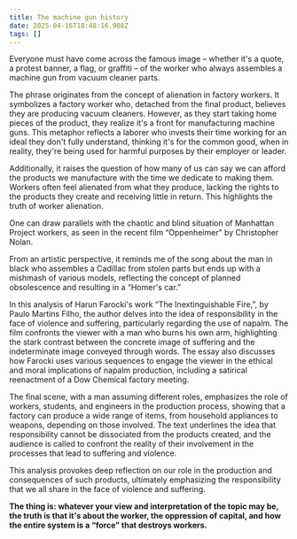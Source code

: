 ```yaml
---
title: The machine gun history
date: 2025-04-16T18:48:16.908Z
tags: []
---
```


Everyone must have come across the famous image – whether it's a quote, a protest banner, a flag, or graffiti – of the worker who always assembles a machine gun from vacuum cleaner parts.

The phrase originates from the concept of alienation in factory workers. It symbolizes a factory worker who, detached from the final product, believes they are producing vacuum cleaners. However, as they start taking home pieces of the product, they realize it's a front for manufacturing machine guns. This metaphor reflects a laborer who invests their time working for an ideal they don't fully understand, thinking it's for the common good, when in reality, they're being used for harmful purposes by their employer or leader.

Additionally, it raises the question of how many of us can say we can afford the products we manufacture with the time we dedicate to making them. Workers often feel alienated from what they produce, lacking the rights to the products they create and receiving little in return. This highlights the truth of worker alienation.

One can draw parallels with the chaotic and blind situation of Manhattan Project workers, as seen in the recent film “Oppenheimer” by Christopher Nolan.

From an artistic perspective, it reminds me of the song about the man in black who assembles a Cadillac from stolen parts but ends up with a mishmash of various models, reflecting the concept of planned obsolescence and resulting in a “Homer's car.”

In this analysis of Harun Farocki's work “The Inextinguishable Fire,”, by Paulo Martins Filho, the author delves into the idea of responsibility in the face of violence and suffering, particularly regarding the use of napalm. The film confronts the viewer with a man who burns his own arm, highlighting the stark contrast between the concrete image of suffering and the indeterminate image conveyed through words. The essay also discusses how Farocki uses various sequences to engage the viewer in the ethical and moral implications of napalm production, including a satirical reenactment of a Dow Chemical factory meeting.

The final scene, with a man assuming different roles, emphasizes the role of workers, students, and engineers in the production process, showing that a factory can produce a wide range of items, from household appliances to weapons, depending on those involved. The text underlines the idea that responsibility cannot be dissociated from the products created, and the audience is called to confront the reality of their involvement in the processes that lead to suffering and violence.

This analysis provokes deep reflection on our role in the production and consequences of such products, ultimately emphasizing the responsibility that we all share in the face of violence and suffering.

**The thing is: whatever your view and interpretation of the topic may be, the truth is that it's about the worker, the oppression of capital, and how the entire system is a “force” that destroys workers.**
